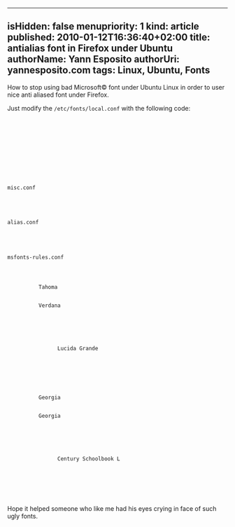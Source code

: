 -----
isHidden:       false
menupriority:   1
kind:           article
published:           2010-01-12T16:36:40+02:00
title: antialias font in Firefox under Ubuntu
authorName: Yann Esposito
authorUri: yannesposito.com
tags: Linux, Ubuntu, Fonts 
-----

How to stop using bad Microsoft© font under Ubuntu Linux in order to user nice anti aliased font under Firefox.

Just modify the <code>/etc/fonts/local.conf</code> with the following code: 

<div>
<code class="xml" file="local.conf">

<?xml version="1.0"?>
<!DOCTYPE fontconfig SYSTEM "fonts.dtd">
<fontconfig>

<!-- Miscellaneous settings -->

<include ignore_missing="yes">misc.conf</include>

<!-- Define alias -->

<include ignore_missing="yes">alias.conf</include>

<!-- Rules for Microsoft fonts -->

<include ignore_missing="yes">msfonts-rules.conf</include>

  <match target="pattern" name="family" >
      <test name="family" qual="any" >
          <string>Tahoma</string>
      </test>
      <edit mode="assign" name="family" >
          <string>Verdana</string>
      </edit>
  </match>
  <selectfont>
      <acceptfont>
          <pattern>
              <patelt name="family"> 
                <string>Lucida Grande</string> 
              </patelt>
          </pattern>
      </acceptfont>
  </selectfont>

  <match target="pattern" name="family" >
      <test name="family" qual="any" >
          <string>Georgia</string>
      </test>
      <edit mode="assign" name="family" >
          <string>Georgia</string>
      </edit>
  </match>
  <selectfont>
      <acceptfont>
          <pattern>
              <patelt name="family"> 
                <string>Century Schoolbook L</string> 
              </patelt>
          </pattern>
      </acceptfont>
  </selectfont>

</fontconfig>
</code>
</div>

Hope it helped someone who like me had his eyes crying in face of such ugly fonts.

